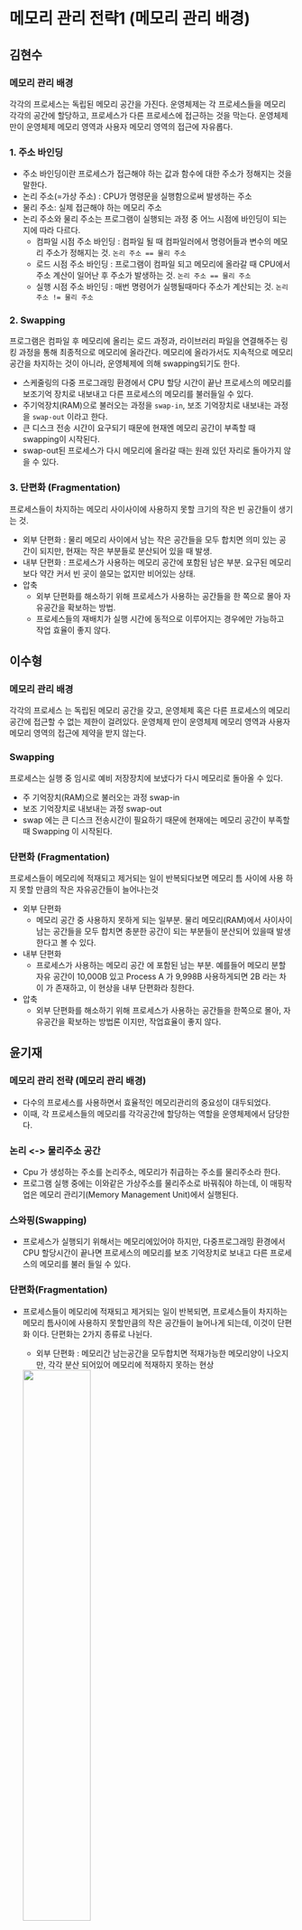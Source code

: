 # 메모리 관리 전략1 (메모리 관리 배경)

## 김현수

### 메모리 관리 배경

각각의 프로세스는 독립된 메모리 공간을 가진다.
운영체제는 각 프로세스들을 메모리 각각의 공간에 할당하고, 프로세스가 다른 프로세스에 접근하는 것을 막는다.
운영체제만이 운영체제 메모리 영역과 사용자 메모리 영역의 접근에 자유롭다.

### 1. 주소 바인딩
- 주소 바인딩이란 프로세스가 접근해야 하는 값과 함수에 대한 주소가 정해지는 것을 말한다.
- 논리 주소(=가상 주소) : CPU가 명령문을 실행함으로써 발생하는 주소
- 물리 주소: 실제 접근해야 하는 메모리 주소
- 논리 주소와 물리 주소는 프로그램이 실행되는 과정 중 어느 시점에 바인딩이 되는지에 따라 다르다.
	- 컴파일 시점 주소 바인딩 : 컴파일 될 때 컴파일러에서 명령어들과 변수의 메모리 주소가 정해지는 것. `논리 주소 == 물리 주소`
	- 로드 시점 주소 바인딩 : 프로그램이 컴파일 되고 메모리에 올라갈 때 CPU에서 주소 계산이 일어난 후 주소가 발생하는 것. `논리 주소 == 물리 주소`
	- 실행 시점 주소 바인딩 : 매번 명령어가 실행될때마다 주소가 계산되는 것. `논리 주소 != 물리 주소`
	
### 2. Swapping
프로그램은 컴파일 후 메모리에 올리는 로드 과정과, 라이브러리 파일을 연결해주는 링킹 과정을 통해 최종적으로 메모리에 올라간다. 메모리에 올라가서도 지속적으로 메모리 공간을 차지하는 것이 아니라, 운영체제에 의해 swapping되기도 한다.

- 스케줄링의 다중 프로그래밍 환경에서 CPU 할당 시간이 끝난 프로세스의 메모리를 보조기억 장치로 내보내고 다른 프로세스의 메모리를 불러들일 수 있다.
- 주기억장치(RAM)으로 불러오는 과정을 `swap-in`, 보조 기억장치로 내보내는 과정을 `swap-out` 이라고 한다.
- 큰 디스크 전송 시간이 요구되기 때문에 현재엔 메모리 공간이 부족할 때 swapping이 시작된다.
- swap-out된 프로세스가 다시 메모리에 올라갈 때는 원래 있던 자리로 돌아가지 않을 수 있다.

### 3. 단편화 (Fragmentation)

프로세스들이 차지하는 메모리 사이사이에 사용하지 못할 크기의 작은 빈 공간들이 생기는 것.

- 외부 단편화 : 물리 메모리 사이에서 남는 작은 공간들을 모두 합치면 의미 있는 공간이 되지만, 현재는 작은 부분들로 분산되어 있을 때 발생.
- 내부 단편화 : 프로세스가 사용하는 메모리 공간에 포함된 남은 부분. 요구된 메모리 보다 약간 커서 빈 곳이 쓸모는 없지만 비어있는 상태.
- 압축
  - 외부 단편화를 해소하기 위해 프로세스가 사용하는 공간들을 한 쪽으로 몰아 자유공간을 확보하는 방법. 
  - 프로세스들의 재배치가 실행 시간에 동적으로 이루어지는 경우에만 가능하고 작업 효율이 좋지 않다.


## 이수형

### 메모리 관리 배경

각각의 프로세스 는 독립된 메모리 공간을 갖고, 운영체제 혹은 다른 프로세스의 메모리 공간에 접근할 수 없는 제한이 걸려있다.
운영체제 만이 운영체제 메모리 영역과 사용자 메모리 영역의 접근에 제약을 받지 않는다.

### Swapping

프로세스는 실행 중 임시로 예비 저장장치에 보냈다가 다시 메모리로 돌아올 수 있다.

- 주 기억장치(RAM)으로 불러오는 과정 swap-in
- 보조 기억장치로 내보내는 과정 swap-out
- swap 에는 큰 디스크 전송시간이 필요하기 때문에 현재에는 메모리 공간이 부족할때 Swapping 이 시작된다.

### 단편화 (Fragmentation) 

프로세스들이 메모리에 적재되고 제거되는 일이 반복되다보면 메모리 틈 사이에 사용 하지 못할 만큼의 작은 자유공간들이 늘어나는것

- 외부 단편화
  - 메모리 공간 중 사용하지 못하게 되는 일부분. 물리 메모리(RAM)에서 사이사이 남는 공간들을 모두 합치면 충분한 공간이 되는 부분들이 분산되어 있을때 발생한다고 볼 수 있다.
- 내부 단편화
  - 프로세스가 사용하는 메모리 공간 에 포함된 남는 부분. 예를들어 메모리 분할 자유 공간이 10,000B 있고 Process A 가 9,998B 사용하게되면 2B 라는 차이 가 존재하고, 이 현상을 내부 단편화라 칭한다. 
- 압축 
  - 외부 단편화를 해소하기 위해 프로세스가 사용하는 공간들을 한쪽으로 몰아, 자유공간을 확보하는 방법론 이지만, 작업효율이 좋지 않다.

## 윤기재

### 메모리 관리 전략 (메모리 관리 배경)

- 다수의 프로세스를 사용하면서 효율적인 메모리관리의 중요성이 대두되었다.
- 이때, 각 프로세스들의 메모리를 각각공간에 할당하는 역할을 운영체제에서 담당한다.

### 논리 <-> 물리주소 공간

- Cpu 가 생성하는 주소를 논리주소, 메모리가 취급하는 주소를 물리주소라 한다.
- 프로그램 실행 중에는 이와같은 가상주소를 물리주소로 바꿔줘야 하는데, 이 매핑작업은 메모리 관리기(Memory Management Unit)에서 실행된다.

### 스와핑(Swapping)
- 프로세스가 실행되기 위해서는 메모리에있어야 하지만, 다중프로그래밍 환경에서  CPU 할당시간이 끝나면 프로세스의 메모리를 보조 기억장치로 보내고 다른 프로세스의 메모리를 불러 들일 수 있다.

### 단편화(Fragmentation)
- 프로세스들이 메모리에 적재되고 제거되는 일이 반복되면, 프로세스들이 차지하는 메모리 틈사이에 사용하지 못할만큼의 작은 공간들이 늘어나게 되는데, 이것이 단편화 이다. 단편화는 2가지 종류로 나뉜다.
    - 외부 단편화 : 메모리간 남는공간을 모두합치면 적재가능한 메모리양이 나오지만, 각각 분산 되어있어 메모리에 적재하지 못하는 현상
    <img src = "https://user-images.githubusercontent.com/37038119/135719424-19f53880-a80a-4957-8666-005ea66fe120.jpg" width="50%" height="50%">

    - 내부 단편화 : 프로세스사용간 메모리에 남는부분.
    <img src = "https://user-images.githubusercontent.com/37038119/135719427-8a20e08b-8009-44b1-9a91-9b2723011f64.jpg" width="30%" height="30%">



## 우지현

### 메모리 관리 배경

각각의 프로세스는 독립된 메모리 공간을 가지고, 운영체제 혹은 다른 프로세스의 메모리 공간에 접근할 수 있는 제한이 걸려있다. 단지, **운영체제**만이 운영체제 메모리 영역과 사용자 메모리 영역의 접근에 제약을 받지 않는다.

### 논리 vs 물리 주소 공간

<img src="https://user-images.githubusercontent.com/37646197/119652673-61644b00-be61-11eb-858b-b7a04801f00e.PNG" width="500" height="300">

CPU가 생성하는 주소를 논리 주소(Logical Address), 메모리가 취급하는 주소를 물리 주소(Physical Address)라 한다. 프로그램 실행 중에는 이와 같은 가상 주소를 물리 주소로 바꿔줘야 하는데, 이 매핑 작업을 메모리 관리기(Memory Management Unit)에서 실행한다.

### Swapping (스와핑)

프로세스가 실행되기 위해서는 메모리에 있어야 하지만, 프로세스는 실행 중에 임시로 예비저장장치(backup store)에 내보내졌다가 실행을 계속하기 위해 다시 메모리로 돌아올 수 있다. 보통 예비저장장치는 속도가 빠른 디스크를 사용한다. 저장장치의 크기는 모든 사용자 메모리 이미지를 저장할 수 있을 정도로 커야하며, 메모리 이미지에 대한 직접 접근이 가능하다. 

![swapping 과정](https://mblogthumb-phinf.pstatic.net/MjAxOTA4MTdfMTQ5/MDAxNTY2MDA5ODc2OTEw.YPE34xyH7dWIO3zZ7RPZ069uGU44qV66o1MVaGZOOmYg.yt4Yrna18d_whYtB16j-5ThGV9fOZmNmOMhNzLhqHfgg.PNG.bisu1532/gfdsfdasda.PNG?type=w800)

- `swap in` : 원하는 프로세스를 주 기억장치(RAM)으로 불러오는 과정
- `swap out` : 현재 메모리에 적재된 프로세스들을 보조 기억장치로 내보내는 과정
- `swap`에는 큰 디스크 전송시간이 필요하기 때문에 현재에는 메모리 공간이 부족할 때 swapping이 시작된다.
- 상당한 Context-switching time이 발생한다.

### Fragmentation (단편화)

프로세스들이 메모리에 적재되고 제거되는 일이 반복되다 보면, 프로세스들이 차지하는 메모리 틈 사이에 사용하지 못할 만큼의 작은 자유공간들이 늘어나게 되는데, 이것이 **단편화**이다. 단편화는 외부 단편화와 내부 단편화로 나뉜다.

![Fragmentation](https://i.stack.imgur.com/dSWgj.gif)

- External Fragmentation(외부 단편화)
  - 메모리 공간 중 사용하지 못하게 되는 일부분
  - 물리 메모리(RAM)에서 사이사이 남는 공간들을 모두 합치면 충분한 공간이 되는 부분들이 분산되어 있을 때 발생한다고 볼 수 있다.
- Internal Fragmentation (내부 단편화)
  - 프로세스가 사용하는 메모리 공간에 포함된 남는 부분
  - 예를 들어 메모리 분할 자유 공간이 10,000B 있고 Process A가 9,9998B 사용하게 되면 2B라는 차이가 존재하고, 이 현상을 내부 단편화라 칭한다.

#### Compaction(압축)

<img src="https://exploringbits.com/wp-content/uploads/2021/01/Compaction-in-operating-system.png?ezimgfmt=ng:webp/ngcb3" width="500" height="300">

외부 단편화를 해소하기 위해 프로세스가 사용하는 공간들을 한쪽으로 몰아 자유공간을 확보하는 방법론이지만 작업효율이 좋지 않다.

## 김민수

### 메모리 관리 배경

- 운영체제와 시스템을 보호하기위해 독립된 메모리 공간을 보장해야한다
- 프로그램이 사용하는 메모리가 점차 커지며 한정된 자원인 메모리를 효율적으로 관리해야한다

### 논리적 vs 물리적 주소

- 논리적 주소
  - 각 프로세스마다 0번지부터 시작
  - cpu는 **<u>논리적 주소</u>**를 바라봄
- 물리적 주소
  - 메모리에 실제 올라가는 위치

### 주소 바인딩 - 프로그램 순서에 따른 바인딩

주소변환은 순전히 하드웨어의 임무, 운영체제는 주소변환에 관여하지 않음

1. **소스코드**

   + 컴파일 타임 바인딩

     컴파일 타임 시에 물리 주소 할당, 현재 os는 사용 안함

2. **실행파일**

   - 로드 타임 바인딩

     프로그램 실행 전에 물리 주소 할당, 컴파일러가 재배치 가능한 코드를 생성한 경우 가능

3. **실행시작**

   - 런타임 바인딩

     실행 중에도 메모리 위치 이동 가능

     cpu가 주소를 참조할 때 마다 바인딩 점검, 하드웨어 지원 필요(base & limit register, **MMU**)

### 스와핑

- 스와핑
  - 프로세스를 일시적으로 메모리에서 백킹 스토어로 내보내는 것
- 백킹 스토어(swap area)
  - 디스크: 많은 사용자의 프로세스 이미지를 담을 만큼 충분히 빠르고 큰 저장 공간
- 스왑 인 / 아웃
  - 주로 중기 스케줄러에 의해 아웃시킬 프로세스 선정
  - 우선순위에 따른 관리
  - 효율적인 관리를 위해 런타임 바인딩이 지원돼야함

### 메모리 할당 및 단편화

- 메모리 연속할당

  - 고정 분할 방식(Fixed partition allocation)

    - 물리적 메모리를 n개의 영구적 분할로 나눔

    - 분할 크기가 같은 / 다른 방식 존재

    - 분할당 하나의 프로그램 적재

    - 융통성 없음 - 동시에 메모리에 로드되는 프로그램의 수 고정, 최대 수행가능 프로그램 크기 제한

    - 내부, 외부 조각 발생

      <img src="https://user-images.githubusercontent.com/80962918/135788942-17dd64e4-6c76-4aa3-a893-770d9cf37bd6.png" alt="그림1" width="500" height="500" />

      

  - 가변 분할 방식(Variable partition allocation)

    - 프로그램 크기를 고려해서 할당

    - 분할의 크기, 개수가 동적으로 변함

    - 관리 기법 필요

    - 외부 단편화 발생

      <img src="https://user-images.githubusercontent.com/80962918/135794749-6611012a-a556-42e0-994e-4b46f4d9a2d7.png" alt="그림2" width="500" height="500" />

- 메모리 비연속 할당

  - paging
  - segmentation
  - paging segmentation

<br><br>

## 이유진
### 메모리 관리 전략
메모리는 CPU가 직접 접근하는 유일한 저장장치로 메모리 시스템(하드웨어)는 주소(메모리 위치)를 관리하며 할다오가 접근을 제어한다.

#### 메모리 관리 전략의 목적
- 제한된 물리 메모리의 효율적인 사용 (할당)
- 효율적인 메모리 참조 (논리-물리 주소 할당)

### (참고) 관련된 용어
#### 동적로딩
- 다중 프로그래밍 환경에서 메모리 사용의 효율성을 노핑기 위해 사용하는 기법 중 하나
- 프로세스가 시잘될 때 프로세스의 주소 공간 전체를 메모리에 다 올리지 않고, 실행에 필요한 부분이 불릴 때 메모리에 적재하는 방식
- 사용되지 않는 많은 양의 코드가 메모리에 올라가는 것을 막아 메모리 효율을 높임
- 프로그램 자체에서 구현하거나, 운영체제의 라이브러리를 통해 지원

#### 동적연결
> **연결(linking)**  
> 목적파일(object)과 라이브러리파일(library)를 묶어 하나의 실행파일을 생성하는 과정

> **cf) 정적연결**  
> 프로그래머가 작성한 코드와 라이브러리가 모두 합쳐져서 실행파일이 생성됨. 실행파일의 크기가 상대적으로 크며, 물리적 메모리가 낭비됨

- 연결(linking)과정을 프로그램의 실행 시점까지 지연시키는 기법
- 즉, 실행 파일에 라이브러리 코드가 포함되지 않으며, 실행 중 라이브러리 함수를 호출할 때 라이브러리에 대한 연결이 이루어짐
- 라이브러리 위치를 찾기 위해, 실행파일의 라이브러리 호출 부분에 스텁(stub)이라는 작은 코드를 둔다.
- 다수의 프로그램이 공통으로 사용하는 라이브러리를 한 번만 적재하므로 메모리의 효율
- 운영체제의 지원이 필요함

#### 중첩
- 프로세스의 주소 공간을 분할해 실제 필요한 부분만 메모리에 적재하는 기법
- 초창기 물리적 메모리의 크기가 작을 때 어쩔 수 없이 필요한 부분만 메모리에 올려 실행하고, 나머지 부분을 올려 실행하던 기법 

#### 스와핑
- 메모리에 올라온 프로세스의 주소 공간 전체를 디스크의 스왑 영역에 일시적으로 내려놓는 것
	- 스왑 영역(Swap area) : Backing store라고도 부름
	- Swap In : 디스크에서 메모리로 올리는 작업
	- Swap Out : 메모리에서 디스크로 내리는 작업
- 프로세스가 종료되어 그 주소 공간을 디스크로 보내는 것이 아닌, 메모리에 존재하는 프로세스의 수를 조절하기 위해 수행 중인 프로세스의 주소 공간을 일시적으로 메모리에서 디스크로 내려놓는 것! 
- 중기 스케줄러에 의해 아웃시킬 프로세스를 선정

### 물리적 메모리 할당 방식
#### 연속 당 방식
프로세스를 메모리에 올릴 때, 리적 메모리의 한 곳에 연속적으로 적재하는 방식
- 고정분할 방식
	- 물리적 메모리를 주어진 개수만큼 영구적인 분할로 미리 나누어 두고, 각 분할에 하나의 프로세스를 적재하는 것
	- 분할의 크기는 다를 수 있다.
	- 동시에 메모리에 올릴 수 있는 프로그램 수가 고정되어 있고, 수행 가능한 프로그램의 최대 크기가 제한된다.
	- 외부조각, 내부조각 발생 가능
- 가변분할 방식
	- 메모리에 적재되는 프로그램의 크기에 따라 분할의 크기와 개수가 동적으로 변하는 방식
	- 내부조각은 발생하지 않지만, 외부조각이 발생 가능
	- 프로세스를 메모리에 올릴 때 어디에 올릴 지 결정하는 '동적 메모리 할당 문제'와 외부조각을 해결해야 되는 문제가 있다.

#### 불연속 할당 방식
- 페이징
- 세그멘테이션
